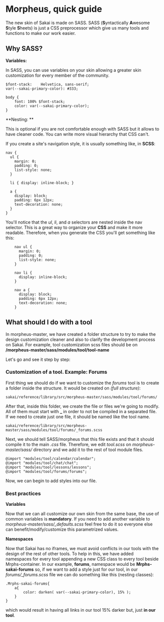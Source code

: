# Morpheus, quick guide

The new skin of Sakai is made on SASS. SASS (**S**yntactically **A**wesome **S**tyle **S**heets) is just a CSS preprocessor which give us many tools and functions to make our work easier. 

## Why SASS?

**Variables:**

In SASS, you can use variables on your skin allowing a greater skin customization for every member of the community.

	$font-stack:    Helvetica, sans-serif;
	var(--sakai-primary-color): #333;

	body {
  		font: 100% $font-stack;
  		color: var(--sakai-primary-color);
	}

**Nesting: **

This is optional if you are not comfortable enough with SASS but it allows to have cleaner code. You can write more visual hierarchy that CSS can't.

If you create a site's navigation style, it is usually something like, in **SCSS**:

	nav {
      ul {
        margin: 0;
        padding: 0;
        list-style: none;
      }

      li { display: inline-block; }

      a {
        display: block;
        padding: 6px 12px;
        text-decoration: none;
      }
    }

You'll notice that the *ul*, *li*, and *a* selectors are nested inside the nav selector. This is a great way to organize your **CSS** and make it more readable. Therefore, when you generate the CSS you'll get something like this:

        nav ul {
          margin: 0;
          padding: 0;
          list-style: none;
        }

        nav li {
          display: inline-block;
        }

        nav a {
          display: block;
          padding: 6px 12px;
          text-decoration: none;
        }

## What should I do with a tool

In morpheus-master, we have created a folder structure to try to make the design customization cleaner  and also to clarify the development process on Sakai. For example, tool customization scss files should be on **/morpheus-master/sass/modules/tool/tool-name**

Let's go and see it step by step:

### Customization of a tool. Example: Forums

First thing we should do if we want to customize the *forums* tool is to create a folder inside the structure. It would be created on *(full structure)*:

	sakai/reference/library/src/morpheus-master/sass/modules/tool/forums/

After that, inside this folder, we create the file or files we're going to modify. All of them must start with **_** in order to not be compiled in a separated file. If we need to create just one file, it should be named like the tool name.

	sakai/reference/library/src/morpheus-master/sass/modules/tool/forums/_forums.scss

Next, we should tell SASS/morpheus that this file exists and that it should compile it to the main *.css* file. Therefore, we edit *tool.scss* on *morpheus-master/sass/* directory and we add it to the rest of tool module files.

	@import "modules/tool/calendar/calendar";
	@import "modules/tool/chat/chat";
	@import "modules/tool/lessons/lessons";
	@import "modules/tool/forums/forums";

Now, we can begin to add styles into our file.

### Best practices

**Variables**

Now that we can all customize our own skin from the same base, the use of common variables is **mandatory**. If you need to add another variable to *morpheus-master/sass/_defaults.scss* feel free to do it so everyone else can benefit/modify/customize this parametrized values.

**Namespaces**

Now that Sakai has no iframes, we must avoid conflicts in our tools with the design of the rest of other tools. To help in this, we have added namespaces for every tool appending a new CSS class to every tool beside Mrphs-container. In our example, **forums**, namespace would be **Mrphs-sakai-forums** so, if we want to add a style just for our tool, in our *forums/_forums.scss* file we can do something like this (nesting classes):

	.Mrphs-sakai-forums{
    	a{
        	color: darken( var(--sakai-primary-color), 15% );
        }
    }

which would result in having all links in our tool 15% darker but, just **in our tool**.